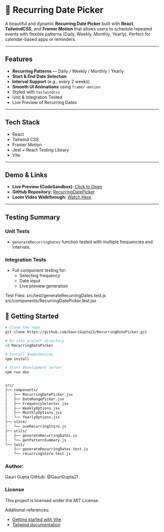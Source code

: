 # 📅 Recurring Date Picker

A beautiful and dynamic **Recurring Date Picker** built with **React**, **TailwindCSS**, and **Framer Motion** that allows users to schedule repeated events with flexible patterns (Daily, Weekly, Monthly, Yearly). Perfect for calendar-based apps or reminders.

---

##  Features

-  **Recurring Patterns** — Daily / Weekly / Monthly / Yearly
-  **Start & End Date Selection**
-  **Interval Support** (e.g., every 2 weeks)
-  **Smooth UI Animations** using `framer-motion`
-  Styled with `tailwindcss`
-  Unit & Integration Tested
-  Live Preview of Recurring Dates

---

##  Tech Stack

-  React
-  Tailwind CSS
-  Framer Motion
-  Jest + React Testing Library
-  Vite

---

##  Demo & Links

-  **Live Preview (CodeSandbox):** [Click to Open](https://codesandbox.io/s/your-demo-link)
-  **GitHub Repository:** [RecurringDatePicker](https://github.com/GauriGupta21/RecurringDatePicker)
-  **Loom Video Walkthrough:** [Watch Here](https://loom.com/your-video-link)

---

##  Testing Summary

###  Unit Tests
- `generateRecurringDates` function tested with multiple frequencies and intervals.

###  Integration Tests
- Full component testing for:
  - Selecting frequency
  - Date input
  - Live preview generation

 Test Files:
 src/test/generateRecurringDates.test.js
 src/components/RecurringDatePicker.test.jsx

## 🔧 Getting Started

```bash
# Clone the repo
git clone https://github.com/GauriGupta21/RecurringDatePicker.git

# Go into project directory
cd RecurringDatePicker

# Install dependencies
npm install

# Start development server
npm run dev


src/
├── components/
│   ├── RecurringDatePicker.jsx
│   ├── DateRangePicker.jsx
│   ├── FrequencySelector.jsx
│   ├── WeeklyOptions.jsx
│   ├── MonthlyOptions.jsx
│   └── YearlyOptions.jsx
├── store/
│   └── useRecurringStore.js
├── utils/
│   ├── generateRecurringDates.js
│   └── getPatternSummary.js
└── test/
    ├── generateRecurringDates.test.js
    └── recurringStore.test.js

```

### Author:
Gauri Gupta
GitHub: @GauriGupta21

### License
This project is licensed under the MIT License.

Additional references:
* [Getting started with Vite](https://vitejs.dev/guide/)
* [Tailwind documentation](https://tailwindcss.com/docs/installation)

